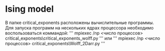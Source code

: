 # Ising model

В папке critical_exponents расположены вычислительные программы.
Для запуска программ на нескольких ядрах процессора необходимо воспользоваться коммандой:
'''
mpiexec /np <число процессов> critical_exponents\critical_exponents_wolff.py
'''
или
'''
mpiexec /np <число процессов> critical_exponents\Wolff_2Darr.py
'''

